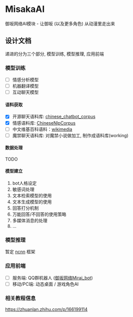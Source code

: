 # MisakaAI

御坂网络AI模块 - 让御坂 (以及更多角色) 从动漫里走出来

## 设计文档

递进的分为三个部分, 模型训练, 模型推理, 应用前端

### 模型训练

- [ ] 情感分析模型
- [ ] 机器翻译模型
- [ ] 互动聊天模型

#### 语料获取

- [x] 开源聊天语料库: [chinese_chatbot_corpus](https://github.com/codemayq/chinese_chatbot_corpus)
- [x] 情感语料库: [ChineseNlpCorpus](https://github.com/SophonPlus/ChineseNlpCorpus)
- [ ] 中文维基百科语料：[wikimedia](https://www.logcg.com/archives/2240.html)
- [ ] 魔禁聊天语料库: 对魔禁小说做加工, 制作成语料库(working)

#### 数据处理

TODO

#### 模型建立

1. bot人格设定
2. 敏感词处理
3. 文本检索模型的使用
4. 文本生成模型的使用
5. 回答打分机制
6. 万能回答/不回答的使用策略
7. 多媒体消息的处理
8. ...

### 模型推理

暂定 [ncnn](https://github.com/Tencent/ncnn) 框架

### 应用前端

- [ ] 服务端: QQ群机器人 ([御坂网络Mirai_bot](https://github.com/ChinaMisakaNetwork/Mirai_Bot))
- [ ] 移动/PC端: 动态桌面 / 游戏角色AI

### 相关教程信息

<https://zhuanlan.zhihu.com/p/166199114>
